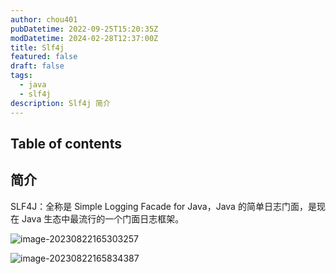 ```yaml
---
author: chou401
pubDatetime: 2022-09-25T15:20:35Z
modDatetime: 2024-02-28T12:37:00Z
title: Slf4j
featured: false
draft: false
tags:
  - java
  - slf4j
description: Slf4j 简介
---
```


## Table of contents

## 简介

SLF4J：全称是 Simple Logging Facade for Java，Java 的简单日志门面，是现在 Java 生态中最流行的一个门面日志框架。

![image-20230822165303257](https://cdn.jsdelivr.net/gh/chou401/pic-md@master//img/202402281130411.png)

![image-20230822165834387](https://cdn.jsdelivr.net/gh/chou401/pic-md@master//img/202402281130813.png)
